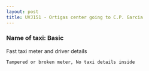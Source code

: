 ```yaml
---
layout: post
title: UVJ151 - Ortigas center going to C.P. Garcia
---
```


### Name of taxi: Basic

Fast taxi meter and driver details

```Tampered or broken meter, No taxi details inside```
